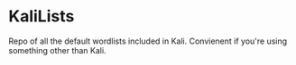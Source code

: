 # KaliLists
Repo of all the default wordlists included in Kali. Convienent if you're using something other than Kali.
